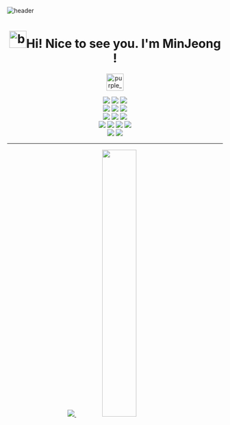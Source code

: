 ![header](https://capsule-render.vercel.app/api?type=Wave)
<div align="center"> 
<h1><a href="https://emoji.gg/emoji/5306-black-sparkles"><img src="https://cdn3.emoji.gg/emojis/5306-black-sparkles.gif" width="40px" height="40px" alt="black_sparkles"></a>Hi! Nice to see you. I'm MinJeong !</h1>

<a href="https://emoji.gg/emoji/8995-purple-fire-flames"><img src="https://cdn3.emoji.gg/emojis/8995-purple-fire-flames.gif" width="40px" height="40px" alt="purple_fire_flames"></a> </h3>
<div align="center"> 
  <img src="https://img.shields.io/badge/java-007396?style=for-the-badge&logo=java&logoColor=white"> 
  
  <img src="https://img.shields.io/badge/C-A8B9CC?style=for-the-badge&logo=C%2B%2B&logoColor=white">
  <img src="https://img.shields.io/badge/python-3776AB?style=for-the-badge&logo=python&logoColor=white"> 
  <br>
  <img src ="https://img.shields.io/badge/React-61DAFB.svg?&style=for-the-badge&logo=React&logoColor=white"/>
  <img src="https://img.shields.io/badge/javascript-F7DF1E?style=for-the-badge&logo=javascript&logoColor=black"> 
  <img src="https://img.shields.io/badge/node.js-339933?style=for-the-badge&logo=Node.js&logoColor=white">
  <br>
  <img src="https://img.shields.io/badge/Spring-6DB33F?style=for-the-badge&logo=spring&logoColor=white"> 
  <img src="https://img.shields.io/badge/SpringBoot-6DB33F?style=for-the-badge&logo=springboot&logoColor=white">
  <img src="https://img.shields.io/badge/SpringSecurity-6DB33F?style=for-the-badge&logo=springsecurity&logoColor=white">
  <br>
  <img src="https://img.shields.io/badge/mysql-4479A1?style=for-the-badge&logo=mysql&logoColor=white"> 
  <img src="https://img.shields.io/badge/mariaDB-003545?style=for-the-badge&logo=mariaDB&logoColor=white"> 
  <img src="https://img.shields.io/badge/linux-FCC624?style=for-the-badge&logo=linux&logoColor=black"> 
  <img src="https://img.shields.io/badge/kali linux-557C94?style=for-the-badge&logo=kalilinux&logoColor=black">
  <br>
  <img src="https://img.shields.io/badge/github-181717?style=for-the-badge&logo=github&logoColor=white">
  <img src="https://img.shields.io/badge/git-F05032?style=for-the-badge&logo=git&logoColor=white">
  
</div>
<hr>
<a href="s">
  <img src="https://github-readme-stats.vercel.app/api/top-langs/?username=1anminJ&layout=compact&theme=dracula"/>
</a>
<a href="s">
  <img src="https://github-readme-stats.vercel.app/api?username=1anminJ&show_icons=true&theme=dracula" width="40%"/>
</a>
</div>
